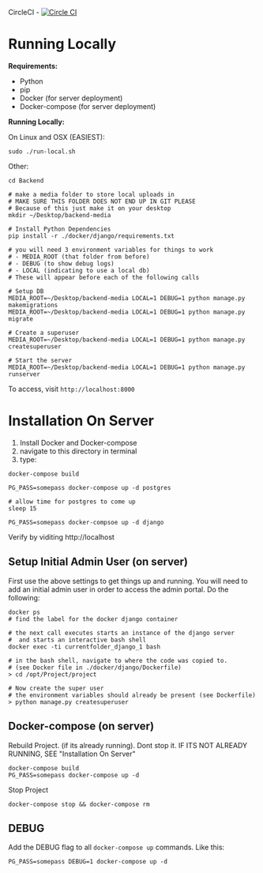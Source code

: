 CircleCI - [![Circle CI](https://circleci.com/gh/ScribblesProject/Backend.svg?style=svg)](https://circleci.com/gh/ScribblesProject/Backend)

# Running Locally

**Requirements:**

- Python
- pip
- Docker (for server deployment)
- Docker-compose (for server deployment)

**Running Locally:**

On Linux and OSX (EASIEST):

```
sudo ./run-local.sh
```

Other:

```
cd Backend

# make a media folder to store local uploads in 
# MAKE SURE THIS FOLDER DOES NOT END UP IN GIT PLEASE
# Because of this just make it on your desktop
mkdir ~/Desktop/backend-media

# Install Python Dependencies
pip install -r ./docker/django/requirements.txt

# you will need 3 environment variables for things to work
# - MEDIA_ROOT (that folder from before)
# - DEBUG (to show debug logs)
# - LOCAL (indicating to use a local db)
# These will appear before each of the following calls

# Setup DB
MEDIA_ROOT=~/Desktop/backend-media LOCAL=1 DEBUG=1 python manage.py makemigrations
MEDIA_ROOT=~/Desktop/backend-media LOCAL=1 DEBUG=1 python manage.py migrate

# Create a superuser 
MEDIA_ROOT=~/Desktop/backend-media LOCAL=1 DEBUG=1 python manage.py createsuperuser

# Start the server
MEDIA_ROOT=~/Desktop/backend-media LOCAL=1 DEBUG=1 python manage.py runserver
```

To access, visit `http://localhost:8000`

# Installation On Server

1. Install Docker and Docker-compose
2. navigate to this directory in terminal
3. type:

```
docker-compose build

PG_PASS=somepass docker-compose up -d postgres

# allow time for postgres to come up
sleep 15

PG_PASS=somepass docker-compsoe up -d django
```

Verify by viditing http://localhost

## Setup Initial Admin User (on server)

First use the above settings to get things up and running. 
You will need to add an initial admin user in order to access the admin portal. Do the following:

```
docker ps 
# find the label for the docker django container

# the next call executes starts an instance of the django server
#  and starts an interactive bash shell
docker exec -ti currentfolder_django_1 bash

# in the bash shell, navigate to where the code was copied to. 
# (see Docker file in ./docker/django/Dockerfile)
> cd /opt/Project/project

# Now create the super user
# the environment variables should already be present (see Dockerfile)
> python manage.py createsuperuser
```

## Docker-compose (on server)

Rebuild Project. (if its already running). Dont stop it. IF ITS NOT ALREADY RUNNING, SEE "Installation On Server"

```
docker-compose build
PG_PASS=somepass docker-compose up -d 
```

Stop Project

```
docker-compose stop && docker-compose rm
```

## DEBUG

Add the DEBUG flag to all `docker-compose up` commands. Like this:

```
PG_PASS=somepass DEBUG=1 docker-compose up -d
```
